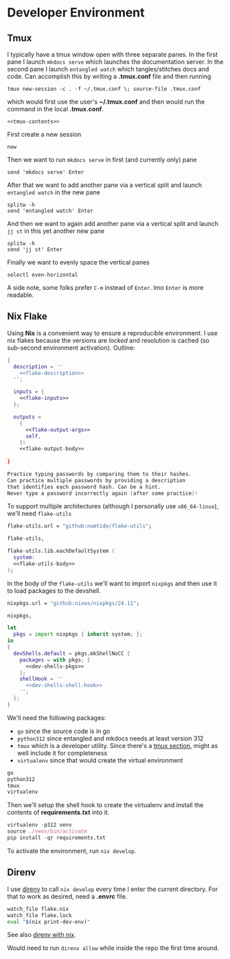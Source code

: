 # Developer Environment

## Tmux

I typically have a tmux window open with three separate panes.
In the first pane I launch `mkdocs serve` which launches the documentation server.
In the second pane I launch `entangled watch` which tangles/stitches docs and code.
Can accomplish this by writing a **.tmux.conf** file and then running

```
tmux new-session -c . -f ~/.tmux.conf \; source-file .tmux.conf
```

which would first use the user's **~/.tmux.conf**
and then would run the command in the local **.tmux.conf**.

```{.tmux file=.tmux.conf}
<<tmux-contents>>
```

First create a new session

```{.tmux #tmux-contents}
new
```

Then we want to run `mkdocs serve` in first (and currently only) pane

```{.tmux #tmux-contents}
send 'mkdocs serve' Enter
```

After that we want to add another pane via a vertical split
and launch `entangled watch` in the new pane

```{.tmux #tmux-contents}
splitw -h
send 'entangled watch' Enter
```

And then we want to again add another pane via a vertical split
and launch `jj st` in this yet another new pane

```{.tmux #tmux-contents}
splitw -h
send 'jj st' Enter
```

Finally we want to evenly space the vertical panes

```{.tmux #tmux-contents}
selectl even-horizontal
```

A side note, some folks prefer `C-m` instead of `Enter`.
Imo `Enter` is more readable.

## Nix Flake

Using **Nix** is a convenient way to ensure a reproducible environment.
I use nix flakes because the versions are *locked* and resolution is cached (so sub-second environment activation).
Outline:

```{.nix file=flake.nix}
{
  description = ''
    <<flake-description>>
  '';

  inputs = {
    <<flake-inputs>>
  };

  outputs =
    {
      <<flake-output-args>>
      self,
    }:
    <<flake-output-body>>
    
}
```

```{.nix #flake-description}
Practice typing passwords by comparing them to their hashes.
Can practice multiple passwords by providing a description
that identifies each password hash. Can be a hint.
Never type a password incorrectly again (after some practice)!
```

To support multiple architectures (although I personally use `x86_64-linux`),
we'll need `flake-utils`

```{.nix #flake-inputs}
flake-utils.url = "github:numtide/flake-utils";
```

```{.nix #flake-output-args}
flake-utils,
```

```{.nix #flake-output-body}
flake-utils.lib.eachDefaultSystem (
  system:
  <<flake-utils-body>>
);

```

In the body of the `flake-utils` we'll want to import `nixpkgs`
and then use it to load packages to the devshell.

```{.nix #flake-inputs}
nixpkgs.url = "github:nixos/nixpkgs/24.11";
```

```{.nix #flake-output-args}
nixpkgs,
```

```{.nix #flake-utils-body}
let
  pkgs = import nixpkgs { inherit system; };
in
{
  devShells.default = pkgs.mkShellNoCC {
    packages = with pkgs; [
      <<dev-shells-pkgs>>
    ];
    shellHook = ''
      <<dev-shells-shell-hook>>
    '';
  };
}
```

We'll need the following packages:

- `go` since the source code is in go
- `python312` since entangled and mkdocs needs at least version 312
- `tmux` which is a developer utility. Since there's a [tmux section](#tmux), might as well include it for completeness
- `virtualenv` since that would create the virtual environment

```{.nix #dev-shells-pkgs}
go
python312
tmux
virtualenv
```

Then we'll setup the shell hook to create the virtualenv and install the contents of **requirements.txt** into it.

```{.nix #dev-shells-shell-hook}
virtualenv -p312 venv
source ./venv/bin/activate
pip install -qr requirements.txt
```

To activate the environment, run `nix develop`.

## Direnv

I use [direnv](https://direnv.net/) to call `nix develop` every time I enter the current directory.
For that to work as desired, need a **.envrc** file.

```{.bash file=.envrc}
watch_file flake.nix
watch_file flake.lock
eval "$(nix print-dev-env)"
```

See also [direnv with nix](https://github.com/direnv/direnv/wiki/Nix#hand-rolled-nix-flakes-integration).

Would need to run `direnv allow` while inside the repo the first time around.
